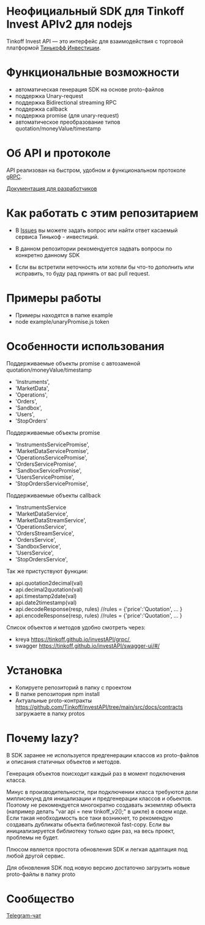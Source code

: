 # Неофициальный SDK для Tinkoff Invest APIv2 для nodejs

Tinkoff Invest API — это интерфейс для взаимодействия с торговой платформой [Тинькофф Инвестиции](https://www.tinkoff.ru/invest/).

# Функциональные возможности
* автоматическая генерация SDK на основе proto-файлов
* поддержка Unary-request
* поддержка Bidirectional streaming RPC
* поддержка callback
* поддержка promise (для unary-request)
* автоматическое преобразование типов quotation/moneyValue/timestamp

# Об API и протоколе
API реализован на быстром, удобном и функциональном протоколе [gRPC](https://grpc.io/docs/).

[Документация для разработчиков](https://tinkoff.github.io/investAPI/)


# Как работать с этим репозитарием

* В [Issues](https://github.com/Tinkoff/investAPI/issues) вы можете задать вопрос или найти ответ касаемый сервиса Тинькоф - инвестиций.
* В данном репозитории рекомендуется задвать вопросы по конкретно данному SDK

* Если вы встретили неточность или хотели бы что-то дополнить или исправить, то буду рад принять от вас pull request.


# Примеры работы

* Примеры находятся в папке example
* node example/unaryPromise.js token

# Особенности использования 

Поддерживаемые объекты promise с автозаменой quotation/moneyValue/timestamp
 * 'Instruments',
 * 'MarketData',
 * 'Operations',
 * 'Orders',
 * 'Sandbox',
 * 'Users',
 * 'StopOrders'

Поддерживаемые объекты promise 
 * 'InstrumentsServicePromise',
 * 'MarketDataServicePromise',
 * 'OperationsServicePromise',
 * 'OrdersServicePromise',
 * 'SandboxServicePromise',
 * 'UsersServicePromise',
 * 'StopOrdersServicePromise',

Поддерживаемые объекты callback 
 * 'InstrumentsService
 *  'MarketDataService',  
 *  'MarketDataStreamService',
 *  'OperationsService',
 *  'OrdersStreamService',
 *  'OrdersService',
 *  'SandboxService',
 *  'UsersService',
 *  'StopOrdersService',
  
Так же пристуствуют функции:
* api.quotation2decimal(val)
* api.decimal2quotation(val)
* api.timestamp2date(val)
* api.date2timestamp(val)
* api.decodeResponse(resp, rules) //rules = {'price':'Quotation', ... }
* api.encodeResponse(resp, rules) //rules = {'price':'Quotation', ... }


Список объектов и методов удобно смотреть через:
* kreya https://tinkoff.github.io/investAPI/grpc/, 
* swagger https://tinkoff.github.io/investAPI/swagger-ui/#/

# Установка

* Копируете репозиторий в папку с проектом
* В папке репозитория npm install
* Актуальные proto-контракты https://github.com/Tinkoff/investAPI/tree/main/src/docs/contracts загружаете в папку protos


# Почему lazy?

В SDK заранее не используется предгенерации классов из proto-файлов и описания статичных объектов и методов. 

Генерация объектов поисходит каждый раз в момент подключения класса.

Минус в производительности, при подключении класса требуются доли миллисекунд для иницализации и предгенерации классов и обьектов. Поэтому не рекомендуется многократно создавать экземпляр объекта (например делать "var api = new tinkoff_v2();" в цикле) в своем коде. Если такая необходимость все таки возникнет, то рекомендую создавать дубликаты обьекта библиотекой fast-copy. Если вы инициализируется библиотеку только один раз, на весь проект, проблемы не будет.

Плюсом является простота обновления SDK и легкая адаптация под любой другой сервис.

Для обновления SDK под новую версию достаточно загрузить новые proto-файлы в папку proto

# Сообщество

[Telegram-чат](https://t.me/joinchat/VaW05CDzcSdsPULM)
